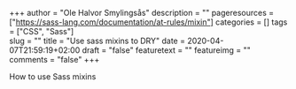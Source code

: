 +++
author = "Ole Halvor Smylingsås"
description = ""
pageresources = ["https://sass-lang.com/documentation/at-rules/mixin"]
categories = []
tags = ["CSS", "Sass"]     
slug = ""
title = "Use sass mixins to DRY"
date = 2020-04-07T21:59:19+02:00
draft = "false"
featuretext = ""
featureimg = ""
comments = "false"
+++

How to use Sass mixins